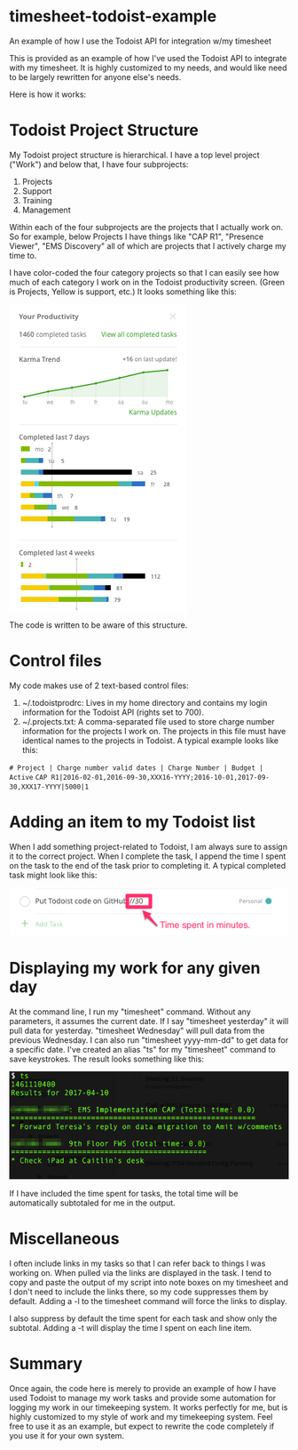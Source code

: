 # timesheet-todoist-example
An example of how I use the Todoist API for integration w/my timesheet

This is provided as an example of how I've used the Todoist API to integrate with my timesheet. It is highly customized to my needs, and would like need to be largely rewritten for anyone else's needs.

Here is how it works:

# Todoist Project Structure

My Todoist project structure is hierarchical. I have a top level project ("Work") and below that, I have four subprojects:

1. Projects
2. Support
3. Training
4. Management

Within each of the four subprojects are the projects that I actually work on. So for example, below Projects I have things like "CAP R1", "Presence Viewer", "EMS Discovery" all of which are projects that I actively charge my time to.

I have color-coded the four category projects so that I can easily see how much of each category I work on in the Todoist productivity screen. (Green is Projects, Yellow is support, etc.) It looks something like this:

![Todoist Project Colors](https://github.com/jamietr1/timesheet-todoist-example/blob/master/images/Todoist-Project-Colors.png)

The code is written to be aware of this structure.

# Control files

My code makes use of 2 text-based control files:

1. ~/.todoistprodrc: Lives in my home directory and contains my login information for the Todoist API (rights set to 700).
2. ~/.projects.txt: A comma-separated file used to store charge number information for the projects I work on. The projects in this file must have identical names to the projects in Todoist. A typical example looks like this:

`# Project | Charge number valid dates | Charge Number | Budget | Active`
`CAP R1|2016-02-01,2016-09-30,XXX16-YYYY;2016-10-01,2017-09-30,XXX17-YYYY|5000|1`

# Adding an item to my Todoist list

When I add something project-related to Todoist, I am always sure to assign it to the correct project. When I complete the task, I append the time I spent on the task to the end of the task prior to completing it. A typical completed task might look like this:

![Time Spent](https://github.com/jamietr1/timesheet-todoist-example/blob/master/images/Todoist-Time-Spent.png)

# Displaying my work for any given day

At the command line, I run my "timesheet" command. Without any parameters, it assumes the current date. If I say "timesheet yesterday" it will pull data for yesterday. "timesheet Wednesday" will pull data from the previous Wednesday. I can also run "timesheet yyyy-mm-dd" to get data for a specific date. I've created an alias "ts" for my "timesheet" command to save keystrokes. The result looks something like this:

![Timesheet results](https://github.com/jamietr1/timesheet-todoist-example/blob/master/images/todoist-results.png)

If I have included the time spent for tasks, the total time will be automatically subtotaled for me in the output.

# Miscellaneous

I often include links in my tasks so that I can refer back to things I was working on. When pulled via the links are displayed in the task. I tend to copy and paste the output of my script into note boxes on my timesheet and I don't need to include the links there, so my code suppresses them by default. Adding a -l to the timesheet command will force the links to display.

I also suppress by default the time spent for each task and show only the subtotal. Adding a -t will display the time I spent on each line item.

# Summary

Once again, the code here is merely to provide an example of how I have used Todoist to manage my work tasks and provide some automation for logging my work in our timekeeping system. It works perfectly for me, but is highly customized to my style of work and my timekeeping system. Feel free to use it as an example, but expect to rewrite the code completely if you use it for your own system.

